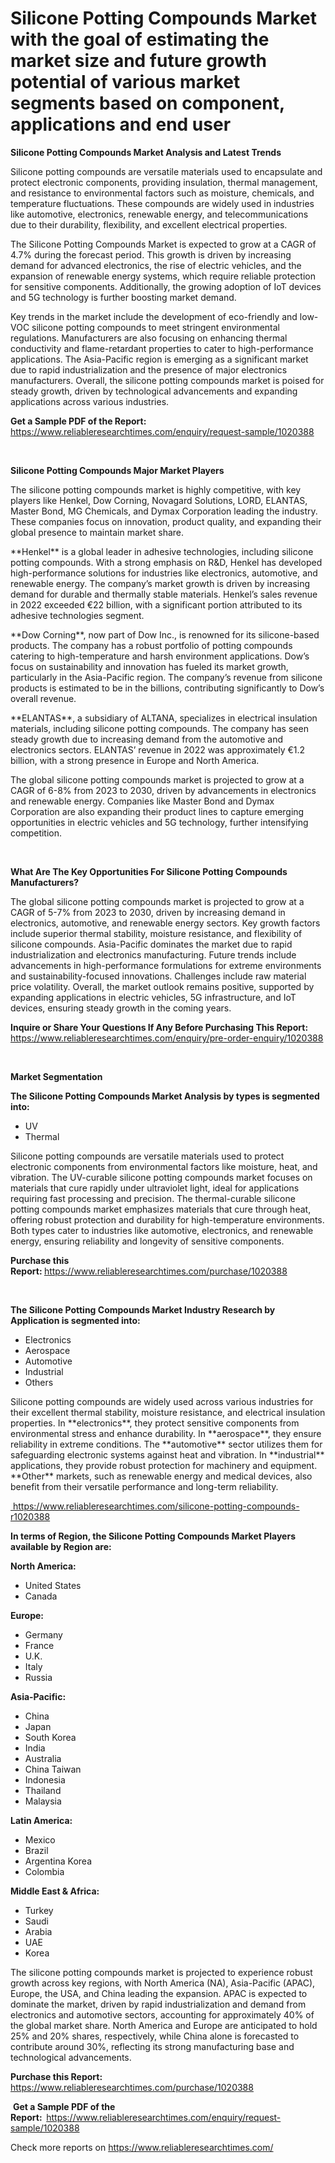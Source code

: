 <p><h1>Silicone Potting Compounds Market with the goal of estimating the market size and future growth potential of various market segments based on component, applications and end user</h1></p><p><strong>Silicone Potting Compounds Market Analysis and Latest Trends</strong></p>
<p><p>Silicone potting compounds are versatile materials used to encapsulate and protect electronic components, providing insulation, thermal management, and resistance to environmental factors such as moisture, chemicals, and temperature fluctuations. These compounds are widely used in industries like automotive, electronics, renewable energy, and telecommunications due to their durability, flexibility, and excellent electrical properties.</p><p>The Silicone Potting Compounds Market is expected to grow at a CAGR of 4.7% during the forecast period. This growth is driven by increasing demand for advanced electronics, the rise of electric vehicles, and the expansion of renewable energy systems, which require reliable protection for sensitive components. Additionally, the growing adoption of IoT devices and 5G technology is further boosting market demand.</p><p>Key trends in the market include the development of eco-friendly and low-VOC silicone potting compounds to meet stringent environmental regulations. Manufacturers are also focusing on enhancing thermal conductivity and flame-retardant properties to cater to high-performance applications. The Asia-Pacific region is emerging as a significant market due to rapid industrialization and the presence of major electronics manufacturers. Overall, the silicone potting compounds market is poised for steady growth, driven by technological advancements and expanding applications across various industries.</p></p>
<p><strong>Get a Sample PDF of the Report:&nbsp;</strong> <a href="https://www.reliableresearchtimes.com/enquiry/request-sample/1020388?utm_campaign=2206&utm_medium=2&utm_source=Github&utm_content=ia&utm_term=25012025&utm_id=silicone-potting-compounds">https://www.reliableresearchtimes.com/enquiry/request-sample/1020388</a></p>
<p>&nbsp;</p>
<p><strong>Silicone Potting Compounds Major Market Players</strong></p>
<p><p>The silicone potting compounds market is highly competitive, with key players like Henkel, Dow Corning, Novagard Solutions, LORD, ELANTAS, Master Bond, MG Chemicals, and Dymax Corporation leading the industry. These companies focus on innovation, product quality, and expanding their global presence to maintain market share.</p><p>**Henkel** is a global leader in adhesive technologies, including silicone potting compounds. With a strong emphasis on R&D, Henkel has developed high-performance solutions for industries like electronics, automotive, and renewable energy. The company’s market growth is driven by increasing demand for durable and thermally stable materials. Henkel’s sales revenue in 2022 exceeded €22 billion, with a significant portion attributed to its adhesive technologies segment.</p><p>**Dow Corning**, now part of Dow Inc., is renowned for its silicone-based products. The company has a robust portfolio of potting compounds catering to high-temperature and harsh environment applications. Dow’s focus on sustainability and innovation has fueled its market growth, particularly in the Asia-Pacific region. The company’s revenue from silicone products is estimated to be in the billions, contributing significantly to Dow’s overall revenue.</p><p>**ELANTAS**, a subsidiary of ALTANA, specializes in electrical insulation materials, including silicone potting compounds. The company has seen steady growth due to increasing demand from the automotive and electronics sectors. ELANTAS’ revenue in 2022 was approximately €1.2 billion, with a strong presence in Europe and North America.</p><p>The global silicone potting compounds market is projected to grow at a CAGR of 6-8% from 2023 to 2030, driven by advancements in electronics and renewable energy. Companies like Master Bond and Dymax Corporation are also expanding their product lines to capture emerging opportunities in electric vehicles and 5G technology, further intensifying competition.</p></p>
<p>&nbsp;</p>
<p><strong>What Are The Key Opportunities For Silicone Potting Compounds Manufacturers?</strong></p>
<p><p>The global silicone potting compounds market is projected to grow at a CAGR of 5-7% from 2023 to 2030, driven by increasing demand in electronics, automotive, and renewable energy sectors. Key growth factors include superior thermal stability, moisture resistance, and flexibility of silicone compounds. Asia-Pacific dominates the market due to rapid industrialization and electronics manufacturing. Future trends include advancements in high-performance formulations for extreme environments and sustainability-focused innovations. Challenges include raw material price volatility. Overall, the market outlook remains positive, supported by expanding applications in electric vehicles, 5G infrastructure, and IoT devices, ensuring steady growth in the coming years.</p></p>
<p><strong>Inquire or Share Your Questions If Any Before Purchasing This Report:</strong> <a href="https://www.reliableresearchtimes.com/enquiry/pre-order-enquiry/1020388?utm_campaign=2206&utm_medium=2&utm_source=Github&utm_content=ia&utm_term=25012025&utm_id=silicone-potting-compounds">https://www.reliableresearchtimes.com/enquiry/pre-order-enquiry/1020388</a></p>
<p>&nbsp;</p>
<p><strong>Market Segmentation</strong></p>
<p><strong>The Silicone Potting Compounds Market Analysis by types is segmented into:</strong></p>
<p><ul><li>UV</li><li>Thermal</li></ul></p>
<p><p>Silicone potting compounds are versatile materials used to protect electronic components from environmental factors like moisture, heat, and vibration. The UV-curable silicone potting compounds market focuses on materials that cure rapidly under ultraviolet light, ideal for applications requiring fast processing and precision. The thermal-curable silicone potting compounds market emphasizes materials that cure through heat, offering robust protection and durability for high-temperature environments. Both types cater to industries like automotive, electronics, and renewable energy, ensuring reliability and longevity of sensitive components.</p></p>
<p><strong>Purchase this Report:&nbsp;</strong><a href="https://www.reliableresearchtimes.com/purchase/1020388?utm_campaign=2206&utm_medium=2&utm_source=Github&utm_content=ia&utm_term=25012025&utm_id=silicone-potting-compounds">https://www.reliableresearchtimes.com/purchase/1020388</a></p>
<p>&nbsp;</p>
<p><strong>The Silicone Potting Compounds Market Industry Research by Application is segmented into:</strong></p>
<p><ul><li>Electronics</li><li>Aerospace</li><li>Automotive</li><li>Industrial</li><li>Others</li></ul></p>
<p><p>Silicone potting compounds are widely used across various industries for their excellent thermal stability, moisture resistance, and electrical insulation properties. In **electronics**, they protect sensitive components from environmental stress and enhance durability. In **aerospace**, they ensure reliability in extreme conditions. The **automotive** sector utilizes them for safeguarding electronic systems against heat and vibration. In **industrial** applications, they provide robust protection for machinery and equipment. **Other** markets, such as renewable energy and medical devices, also benefit from their versatile performance and long-term reliability.</p></p>
<p><a href="https://www.reliableresearchtimes.com/silicone-potting-compounds-r1020388?utm_campaign=2206&utm_medium=2&utm_source=Github&utm_content=ia&utm_term=25012025&utm_id=silicone-potting-compounds">&nbsp;https://www.reliableresearchtimes.com/silicone-potting-compounds-r1020388</a></p>
<p><strong>In terms of Region, the Silicone Potting Compounds Market Players available by Region are:</strong></p>
<p>
    <p> <strong> North America: </strong>
        <ul>
            <li>United States</li>
            <li>Canada</li>
        </ul>
        </p> 
    <p> <strong> Europe: </strong>
        <ul>
            <li>Germany</li>
            <li>France</li>
            <li>U.K.</li>
            <li>Italy</li>
            <li>Russia</li>
        </ul>
        </p> 
    <p> <strong> Asia-Pacific: </strong>
        <ul>
            <li>China</li>
            <li>Japan</li>
            <li>South Korea</li>
            <li>India</li>
            <li>Australia</li>
            <li>China Taiwan</li>
            <li>Indonesia</li>
            <li>Thailand</li>
            <li>Malaysia</li>
        </ul>
        </p> 
    <p> <strong> Latin America: </strong>
        <ul>
            <li>Mexico</li>
            <li>Brazil</li>
            <li>Argentina Korea</li>
            <li>Colombia</li>
        </ul>
        </p> 
    <p> <strong> Middle East & Africa: </strong>
        <ul>
            <li>Turkey</li>
            <li>Saudi</li>
            <li>Arabia</li>
            <li>UAE</li>
            <li>Korea</li>
        </ul>
    </p>
    </p>
<p><p>The silicone potting compounds market is projected to experience robust growth across key regions, with North America (NA), Asia-Pacific (APAC), Europe, the USA, and China leading the expansion. APAC is expected to dominate the market, driven by rapid industrialization and demand from electronics and automotive sectors, accounting for approximately 40% of the global market share. North America and Europe are anticipated to hold 25% and 20% shares, respectively, while China alone is forecasted to contribute around 30%, reflecting its strong manufacturing base and technological advancements.</p></p>
<p><strong>Purchase this Report: </strong><a href="https://www.reliableresearchtimes.com/purchase/1020388?utm_campaign=2206&utm_medium=2&utm_source=Github&utm_content=ia&utm_term=25012025&utm_id=silicone-potting-compounds">https://www.reliableresearchtimes.com/purchase/1020388</a></p>
<p>&nbsp;<strong>Get a Sample PDF of the Report:&nbsp;&nbsp;</strong><a href="https://www.reliableresearchtimes.com/enquiry/request-sample/1020388?utm_campaign=2206&utm_medium=2&utm_source=Github&utm_content=ia&utm_term=25012025&utm_id=silicone-potting-compounds">https://www.reliableresearchtimes.com/enquiry/request-sample/1020388</a></p>
<p><strong></strong></p>
<p>Check more reports on <a href="https://www.reliableresearchtimes.com/?utm_campaign=2206&utm_medium=2&utm_source=Github&utm_content=ia&utm_term=25012025&utm_id=silicone-potting-compounds">https://www.reliableresearchtimes.com/</a></p>